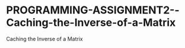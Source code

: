 PROGRAMMING-ASSIGNMENT2--Caching-the-Inverse-of-a-Matrix
========================================================

Caching the Inverse of a Matrix
